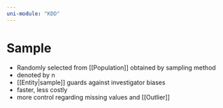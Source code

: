 ```yaml
---
uni-module: "KDD"
---
```


# Sample

- Randomly selected from [[Population]] obtained by sampling method
- denoted by n
- [[Entity|sample]] guards against investigator biases
- faster, less costly
- more control regarding missing values and [[Outlier]]
